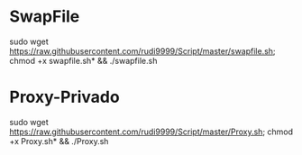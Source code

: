 # SwapFile

sudo wget https://raw.githubusercontent.com/rudi9999/Script/master/swapfile.sh; chmod +x swapfile.sh* && ./swapfile.sh

# Proxy-Privado

sudo wget https://raw.githubusercontent.com/rudi9999/Script/master/Proxy.sh; chmod +x Proxy.sh* && ./Proxy.sh
